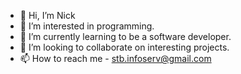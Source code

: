 - 👋 Hi, I’m Nick
- 👀 I’m interested in programming.
- 🌱 I’m currently learning to be a software developer.
- 💞️ I’m looking to collaborate on interesting projects.
- 📫 How to reach me - stb.infoserv@gmail.com

<!---
Chocobo1983/Chocobo1983 is a ✨ special ✨ repository because its `README.md` (this file) appears on your GitHub profile.
You can click the Preview link to take a look at your changes.
--->
